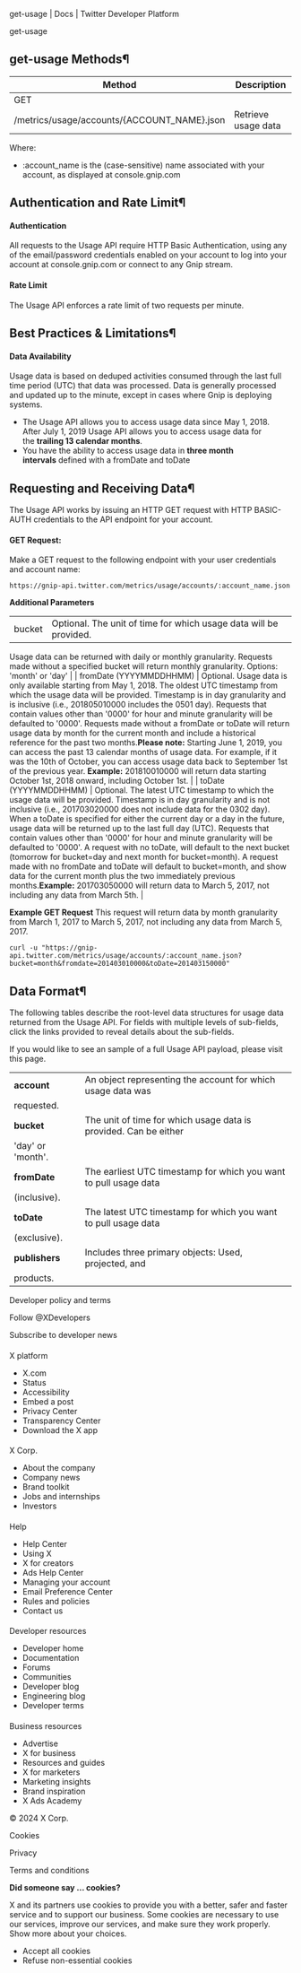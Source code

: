
get-usage | Docs | Twitter Developer Platform 

get-usage

get-usage
Methods¶
--------

| Method | Description |
| --- | --- |
| GET
/metrics/usage/accounts/{ACCOUNT\_NAME}.json | Retrieve usage data |

Where:

* :account\_name is the (case-sensitive) name associated with your
account, as displayed at console.gnip.com

Authentication and Rate
Limit¶
------------------------------

#### Authentication

All requests to the Usage API require HTTP Basic Authentication,
using any of the email/password credentials enabled on your account to
log into your account at console.gnip.com or connect to any Gnip
stream.

#### Rate Limit

The Usage API enforces a rate limit of two requests per minute.

Best Practices &
Limitations¶
-----------------------------

#### Data Availability

Usage data is based on deduped activities consumed through the last
full time period (UTC) that data was processed. Data is generally
processed and updated up to the minute, except in cases where Gnip is
deploying systems.

* The Usage API allows you to access usage data since May 1, 2018.  After July 1, 2019 Usage API allows you to access usage data for the **trailing 13 calendar months**.
* You have the ability to access usage data in **three month intervals** defined with a fromDate and toDate

Requesting and Receiving
Data¶
------------------------------

The Usage API works by issuing an HTTP GET request with HTTP
BASIC-AUTH credentials to the API endpoint for your account.

#### GET Request:

Make a GET request to the following endpoint with your user
credentials and account name:

```
https://gnip-api.twitter.com/metrics/usage/accounts/:account_name.json
```

**Additional Parameters**

|  |  |
| --- | --- |
| bucket | Optional. The unit of time for which usage data will be provided.
Usage data can be returned with daily or monthly granularity.
Requests made without a specified bucket will return monthly
granularity. Options: 'month' or 'day' |
| fromDate (YYYYMMDDHHMM) | Optional. Usage data is only available starting from May 1, 2018.
The oldest UTC timestamp from which the usage data will be provided.
Timestamp is in day granularity and is inclusive (i.e., 201805010000
includes the 0501 day). Requests that contain values other than '0000'
for hour and minute granularity will be defaulted to '0000'. 
Requests made without a fromDate or toDate will return usage data by
month for the current month and include a historical reference for the
past two months.**Please note:** Starting June 1,
2019, you can access the past 13 calendar months of usage data. For
example, if it was the 10th of October, you can access usage data back
to September 1st of the previous year. **Example:**
201810010000 will return data starting October 1st, 2018 onward,
including October 1st. |
| toDate (YYYYMMDDHHMM) | Optional. The latest UTC timestamp to which the usage data will be
provided. Timestamp is in day granularity and is not inclusive (i.e.,
201703020000 does not include data for the 0302 day). When a toDate is
specified for either the current day or a day in the future, usage data
will be returned up to the last full day (UTC). Requests that contain
values other than '0000' for hour and minute granularity will be
defaulted to '0000'. A request with no toDate, will default to
the next bucket (tomorrow for bucket=day and next month for
bucket=month). A request made with no fromDate and toDate will default
to bucket=month, and show data for the current month plus the two
immediately previous months.**Example:**
201703050000 will return data to March 5, 2017, not including any data
from March 5th. |

**Example GET Request**
This request will return data by month granularity from March 1, 2017
to March 5, 2017, not including any data from March 5, 2017.

```
curl -u "https://gnip-api.twitter.com/metrics/usage/accounts/:account_name.json?bucket=month&fromdate=201403010000&toDate=201403150000"
```

Data
Format¶
------------

The following tables describe the root-level data structures for
usage data returned from the Usage API. For fields with multiple levels
of sub-fields, click the links provided to reveal details about the
sub-fields.

If you would like to see an sample of a full Usage API payload,
please visit this
page.

|  |  |
| --- | --- |
| **account** | An object representing the account for which usage data was
requested. |
| **bucket** | The unit of time for which usage data is provided. Can be either
'day' or 'month'. |
| **fromDate** | The earliest UTC timestamp for which you want to pull usage data
(inclusive). |
| **toDate** | The latest UTC timestamp for which you want to pull usage data
(exclusive). |
| **publishers** | Includes three primary objects: Used, projected, and
products. |

Developer policy and terms

Follow @XDevelopers

Subscribe to developer news

#### 
 X platform

* X.com
* Status
* Accessibility
* Embed a post
* Privacy Center
* Transparency Center
* Download the X app

#### 
 X Corp.

* About the company
* Company news
* Brand toolkit
* Jobs and internships
* Investors

#### 
 Help

* Help Center
* Using X
* X for creators
* Ads Help Center
* Managing your account
* Email Preference Center
* Rules and policies
* Contact us

#### 
 Developer resources

* Developer home
* Documentation
* Forums
* Communities
* Developer blog
* Engineering blog
* Developer terms

#### 
 Business resources

* Advertise
* X for business
* Resources and guides
* X for marketers
* Marketing insights
* Brand inspiration
* X Ads Academy

 © 2024 X Corp.

Cookies

Privacy

Terms and conditions

**Did someone say … cookies?**  

 X and its partners use cookies to provide you with a better, safer and
 faster service and to support our business. Some cookies are necessary to use
 our services, improve our services, and make sure they work properly.
 Show more about your choices.

* Accept all cookies
* Refuse non-essential cookies